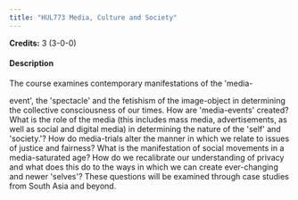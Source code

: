 ```yaml
---
title: "HUL773 Media, Culture and Society"
---
```

**Credits:** 3 (3-0-0)

#### Description
The course examines contemporary manifestations of the 'media-

event', the 'spectacle' and the fetishism of the image-object in determining the collective consciousness of our times. How are 'media-events' created? What is the role of the media (this includes mass media, advertisements, as well as social and digital media) in determining the nature of the 'self' and 'society.'? How do media-trials alter the manner in which we relate to issues of justice and fairness? What is the manifestation of social movements in a media-saturated age? How do we recalibrate our understanding of privacy and what does this do to the ways in which we can create ever-changing and newer 'selves'? These questions will be examined through case studies from South Asia and beyond.
